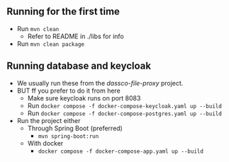 ## Running for the first time
* Run ``mvn clean``
  * Refer to README in ./libs for info
* Run ``mvn clean package``

## Running database and keycloak
* We usually run these from the _dassco-file-proxy_ project.
* BUT ff you prefer to do it from here
  * Make sure keycloak runs on port 8083
  * Run ``docker compose -f docker-compose-keycloak.yaml up --build``
  * Run ``docker compose -f docker-compose-postgres.yaml up --build``
* Run the project either
  * Through Spring Boot (preferred)
    * ``mvn spring-boot:run`` 
  * With docker
    * ``docker compose -f docker-compose-app.yaml up --build``
